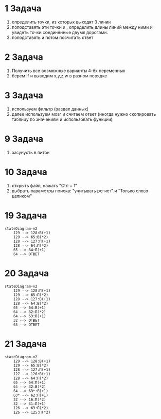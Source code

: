 # 1 Задача
1) определить точки, из которых выходят 3 линии
2) поподставять эти точки и , определить длины линий между ними и увидеть точки соединённые двумя дорогами.
3) поподставять и потом посчитать ответ
# 2 Задача 
1) Получить все возможные варианты 4-ёх переменных
2) берем if и выводим x,y,z,w в разном порядке
# 3 Задача 
1) используем фильтр (раздел данных)
2) далее используем мозг и считаем ответ (иногда нужно скопировать таблицу по значениям и использовать функции)
# 9 Задача
1) засунусть в питон
# 10 Задача
1) открыть файл, нажать "Ctrl + f"
2) выбрать параметры поиска: "учитывать регист" и "Только слово целиком"
# 19 Задача
```mermaid
stateDiagram-v2
    129 --> 128:В(+1)
    129 --> 65:В(*2)
    128 --> 127:П(+1)
    128 --> 64:П(*2)
    65 --> 64:П(+1)
    64 --> OTВЕТ
```
# 20 Задача
```mermaid
stateDiagram-v2
    129 --> 128:П(+1)
    129 --> 65:П(*2)
    128 --> 127:В(+1)
    128 --> 64:В(*2)
    65 --> 64:В(+1)
    64 --> 32:П(*2)
    64 --> 63:П(+1)
    32 --> OTВЕТ
    63 --> OTВЕТ
```
# 21 Задача
```mermaid
stateDiagram-v2
    129 --> 128:В(+1)
    129 --> 65:В(*2)
    128 --> 127:П(+1)
    127 --> 126:В(+1)
    128 --> 64:П(*2)
    65 --> 64:П(+1)
    64 --> 32:В(*2)
    64 --> 63*:В(+1)
    63* --> 62:П(+1)
    32 --> 16:П(*2)
    32 --> 31:П(+1)
    126 --> 63:П(*2)
    126 --> 125:П(*2)
```
